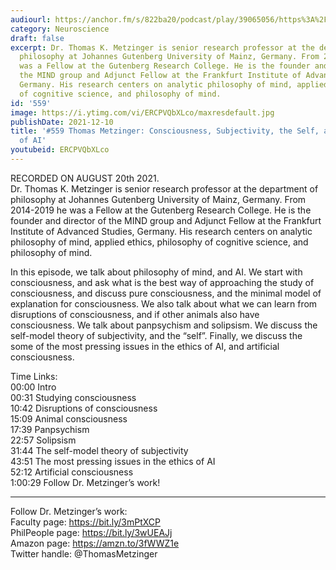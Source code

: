 ```yaml
---
audiourl: https://anchor.fm/s/822ba20/podcast/play/39065056/https%3A%2F%2Fd3ctxlq1ktw2nl.cloudfront.net%2Fstaging%2F2021-7-20%2F0b9dfa58-1bcb-35e9-e439-4825ae9b1350.m4a
category: Neuroscience
draft: false
excerpt: Dr. Thomas K. Metzinger is senior research professor at the department of
  philosophy at Johannes Gutenberg University of Mainz, Germany. From 2014-2019 he
  was a Fellow at the Gutenberg Research College. He is the founder and director of
  the MIND group and Adjunct Fellow at the Frankfurt Institute of Advanced Studies,
  Germany. His research centers on analytic philosophy of mind, applied ethics, philosophy
  of cognitive science, and philosophy of mind.
id: '559'
image: https://i.ytimg.com/vi/ERCPVQbXLco/maxresdefault.jpg
publishDate: 2021-12-10
title: '#559 Thomas Metzinger: Consciousness, Subjectivity, the Self, and the Ethics
  of AI'
youtubeid: ERCPVQbXLco
---
```

<div class="timelinks">

RECORDED ON AUGUST 20th 2021.  
Dr. Thomas K. Metzinger is senior research professor at the department of philosophy at Johannes Gutenberg University of Mainz, Germany. From 2014-2019 he was a Fellow at the Gutenberg Research College. He is the founder and director of the MIND group and Adjunct Fellow at the Frankfurt Institute of Advanced Studies, Germany. His research centers on analytic philosophy of mind, applied ethics, philosophy of cognitive science, and philosophy of mind.

In this episode, we talk about philosophy of mind, and AI. We start with consciousness, and ask what is the best way of approaching the study of consciousness, and discuss pure consciousness, and the minimal model of explanation for consciousness. We also talk about what we can learn from disruptions of consciousness, and if other animals also have consciousness. We talk about panpsychism and solipsism. We discuss the self-model theory of subjectivity, and the “self”. Finally, we discuss the some of the most pressing issues in the ethics of AI, and artificial consciousness.

Time Links:  
<time>00:00</time> Intro  
<time>00:31</time> Studying consciousness  
<time>10:42</time> Disruptions of consciousness  
<time>15:09</time> Animal consciousness  
<time>17:39</time> Panpsychism  
<time>22:57</time> Solipsism  
<time>31:44</time> The self-model theory of subjectivity  
<time>43:51</time> The most pressing issues in the ethics of AI  
<time>52:12</time> Artificial consciousness  
<time>1:00:29</time> Follow Dr. Metzinger’s work!

---

Follow Dr. Metzinger’s work:  
Faculty page: https://bit.ly/3mPtXCP  
PhilPeople page: https://bit.ly/3wUEAJj  
Amazon page: https://amzn.to/3fWWZ1e  
Twitter handle: @ThomasMetzinger
</div>

